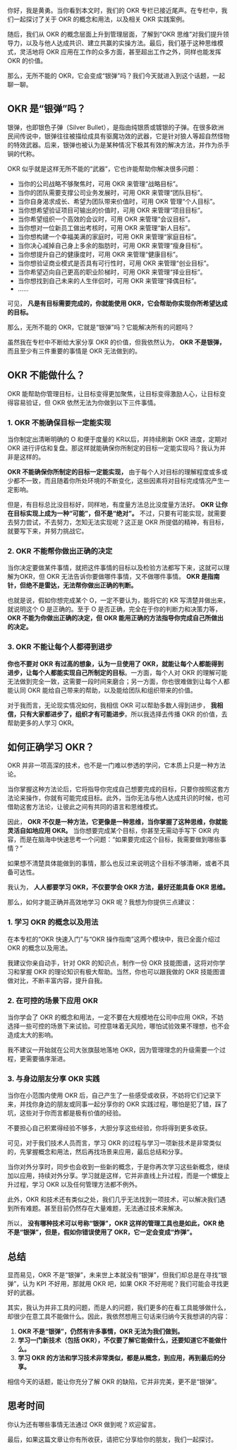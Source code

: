 你好，我是黄勇。当你看到本文时，我们的 OKR 专栏已接近尾声。在专栏中，我们一起探讨了关于 OKR 的概念和用法，以及相关 OKR 实践案例。

随后，我们从 OKR 的概念层面上升到管理层面，了解到“OKR 思维”对我们提升领导力，以及与他人达成共识、建立共赢的实操方法。最后，我们基于这种思维模式，灵活地将 OKR 应用在工作的众多方面，甚至超出工作之外，同样也能发挥 OKR 的价值。

那么，无所不能的 OKR，它会变成“银弹”吗？我们今天就进入到这个话题，一起聊一聊。

## OKR 是“银弹”吗？

银弹，也即银色子弹（Silver Bullet），是指由纯银质或镀银的子弹。在很多欧洲民间传说中，银弹往往被描绘成具有驱魔功效的武器，它是针对狼人等超自然怪物的特效武器。后来，银弹也被认为是某种情况下极其有效的解决方法，并作为杀手锏的代称。

OKR 似乎就是这样无所不能的“武器”，它也许能帮助你解决很多问题：

- 当你的公司战略不够聚焦时，可用 OKR 来管理“战略目标”。
- 当你的团队需要支撑公司业务发展时，可用 OKR 来管理“团队目标”。
- 当你自身渴求成长、希望为团队带来价值时，可用 OKR 管理“个人目标”。
- 当你想希望验证项目可输出的价值时，可用 OKR 来管理“项目目标”。
- 当你希望组织一个高效的会议时，可用 OKR 来管理“会议目标”。
- 当你想对一位新员工做出考核时，可用 OKR 来管理“新人目标”。
- 当你想构建一个幸福美满的家庭时，可用 OKR 来管理“家庭目标”。
- 当你决心减掉自己身上多余的脂肪时，可用 OKR 来管理“瘦身目标”。
- 当你想提升自己的健康度时，可用 OKR 来管理“健康目标”。
- 当你想验证商业模式是否具有可行性时，可用 OKR 来管理“创业目标”。
- 当你希望迈向自己更高的职业阶梯时，可用 OKR 来管理“择业目标”。
- 当你想找到自己未来的人生伴侣时，可用 OKR 来管理“择偶目标”。
- ……

可见， **凡是有目标需要完成的，你就能使用 OKR，它会帮助你实现你所希望达成的目标。**

那么，无所不能的 OKR，它就是“银弹”吗？它能解决所有的问题吗？

虽然我在专栏中不断给大家分享 OKR 的价值，但我依然认为， **OKR 不是银弹，** 而且至少有三件重要的事情是 OKR 无法做到的。

## OKR 不能做什么？

OKR 能帮助你管理目标，让目标变得更加聚焦，让目标变得激励人心，让目标变得容易验证，但 OKR 依然无法为你做到以下三件事情。

### 1\. OKR 不能确保目标一定能实现

当你制定出清晰明确的 O 和便于度量的 KR以后，并持续刷新 OKR 进度，定期对 OKR 进行评估和复盘。那这样就能确保你所制定的目标一定能实现吗？我认为并非是这样的。

**OKR 不能确保你所制定的目标一定能实现，** 由于每个人对目标的理解程度或多或少都不一致，而且随着你所处环境的不断变化，这些因素将对目标完成情况产生一定影响。

但是，有目标总比没目标好，同样地，有度量方法总比没度量方法好。 **OKR 让你在目标实现上成为一种“可能”，但不是“绝对”。** 不过，只要有可能实现，就需要去努力尝试，不去努力，怎知无法实现呢？这正是 OKR 所提倡的精神，有目标，就要写下来，并努力挑战它。

### 2\. OKR 不能帮你做出正确的决定

当你决定要做某件事情，就把这件事情的目标以及检验方法都写下来，这就可以理解为OKR，但 OKR 无法告诉你要做哪件事情，又不做哪件事情。 **OKR 是指南针，但绝不是雷达，无法帮你做出正确的判断。**

也就是说，假如你想完成某个 O，一定不要认为，能将它的 KR 写清楚并做出来，就说明这个 O 是正确的。至于 O 是否正确，完全在于你的判断力和决策力等， **OKR 不能为你做出正确的决定，但 OKR 能用正确的方法指导你完成自己所做出的决定。**

### 3\. OKR 不能让每个人都得到进步

**你也不要对 OKR 有过高的想象，认为一旦使用了 OKR，就能让每个人都能得到进步，让每个人都能实现自己所制定的目标**。一方面，每个人对 OKR 的理解可能无法做到完全一致，这需要一段时间来磨合；另一方面，你也很难做到让每个人都能认同 OKR 能给自己带来的帮助，以及能给团队和组织带来的价值。

对于我而言，无论现实情况如何，我相信 OKR 可以帮助多数人得到进步， **我相信，只有大家都进步了，组织才有可能进步**。所以我选择去传播 OKR 的价值，去帮助更多的人学习 OKR。

## 如何正确学习 OKR？

OKR 并非一项高深的技术，也不是一门难以参透的学问，它本质上只是一种方法论。

当你掌握这种方法论后，它将指导你完成自己想要完成的目标，只要你按照这套方法论来操作，你就有可能完成目标。此外，当你无法与他人达成共识的时候，也可借助这套方法论，让彼此之间有共同的语言和思维模式。

因此， **OKR 不仅是一种方法，它更像是一种思维，当你掌握了这种思维，你就能灵活自如地应用 OKR。** 当你想要完成某个目标，你甚至无需动手写下 OKR 内容，而是在脑海中快速思考一个问题：“如果要完成这个目标，我需要做到哪些事情？”

如果想不清楚具体能做到的事情，那么也反过来说明这个目标不够清晰，或者不具备可达性。

我认为， **人人都要学习 OKR，不仅要学会 OKR 方法，最好还能具备 OKR 思维。**

那么，如何才能正确并高效地学习 OKR 呢？我想为你提供三点建议：

### 1\. 学习 OKR 的概念以及用法

在本专栏的“OKR 快速入门”与“OKR 操作指南”这两个模块中，我已全面介绍过 OKR 的概念以及用法。

我建议你亲自动手，针对 OKR 的知识点，制作一份 OKR 技能图谱，这将对你学习和掌握 OKR 的理论知识有极大帮助。当然，你也可以跟我做的 OKR 技能图谱做对比，不断丰富内容，提升自我。

### 2\. 在可控的场景下应用 OKR

当你学会了 OKR 的概念和用法，一定不要在大规模地在公司中应用 OKR，不妨选择一些可控的场景下来试验。可控意味着无风险，哪怕试验效果不理想，也不会造成太大的影响。

我不建议一开始就在公司大张旗鼓地落地 OKR，因为管理理念的升级需要一个过程，更需要循序渐进。

### 3\. 与身边朋友分享 OKR 实践

当你在小范围内使用 OKR 后，自己产生了一些感受或收获，不妨将它们记录下来，并找你身边的朋友或同事一起分享你的 OKR 实践过程，哪怕是犯了错，踩了坑，这些对于你而言都是极有价值的经验。

不要担心自己积累得经验不够多，大胆分享这些经验，你将得到更多收获。

可见，对于我们技术人员而言，学习 OKR 的过程与学习一项新技术是非常类似的，先掌握概念和用法，然后再找场景来应用，最后总结和分享。

当你对外分享时，同步也会收到一些新的概念，于是你再次学习这些新概念，继续加以应用，持续对外分享。学习就是这样，它并非直线上升过程，而是一个螺旋上升过程，学习 OKR 以及任何管理方法都不例外。

此外，OKR 和技术还有类似之处，我们几乎无法找到一项技术，可以解决我们遇到所有难题。甚至目前仍然存在大量难题，无法通过技术来解决。

所以， **没有哪种技术可以号称“银弹”，OKR 这样的管理工具也是如此，OKR 绝不是“银弹”，但是，假如你错误使用了 OKR，它一定会变成“炸弹”。**

## 总结

显而易见，OKR 不是“银弹”，未来世上本就没有“银弹”，但我们却总是在寻找“银弹”，认为 KPI 不好用，那就用 OKR 吧，如果 OKR 不好用呢？我们可能会寻找更好的武器。

其实，我认为并非工具的问题，而是人的问题，我们更多的在看工具能够做什么，却很少在意工具不能做什么。因此，我依然想用三句话来归纳今天我想讲的内容：

1. **OKR 不是“银弹”，仍然有许多事情，OKR 无法为我们做到。**
2. **学习一门新技术（包括 OKR），不仅要了解它能做什么，还要知道它不能做什么。**
3. **学习 OKR 的方法和学习技术非常类似，都是从概念，到应用，再到最后的分享。**

相信今天的话题，能让你充分了解 OKR 的缺陷，它并非完美，更不是“银弹”。

## 思考时间

你认为还有哪些事情无法通过 OKR 做到呢？欢迎留言。

最后，如果这篇文章让你有所收获，请把它分享给你的朋友，我们一起探讨。